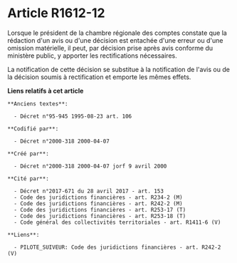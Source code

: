 # Article R1612-12

Lorsque le président de la chambre régionale des comptes constate que la rédaction d'un avis ou d'une décision est entachée
d'une erreur ou d'une omission matérielle, il peut, par décision prise après avis conforme du ministère public, y apporter
les rectifications nécessaires.

La notification de cette décision se substitue à la notification de l'avis ou de la décision soumis à rectification et
emporte les mêmes effets.

**Liens relatifs à cet article**

	**Anciens textes**:

	  - Décret n°95-945 1995-08-23 art. 106

	**Codifié par**:

	  - Décret n°2000-318 2000-04-07

	**Créé par**:

	  - Décret n°2000-318 2000-04-07 jorf 9 avril 2000

	**Cité par**:

	  - Décret n°2017-671 du 28 avril 2017 - art. 153
	  - Code des juridictions financières - art. R234-2 (M)
	  - Code des juridictions financières - art. R242-2 (M)
	  - Code des juridictions financières - art. R253-17 (T)
	  - Code des juridictions financières - art. R253-18 (T)
	  - Code général des collectivités territoriales - art. R1411-6 (V)

	**Liens**:

	  - PILOTE_SUIVEUR: Code des juridictions financières - art. R242-2 (V)
